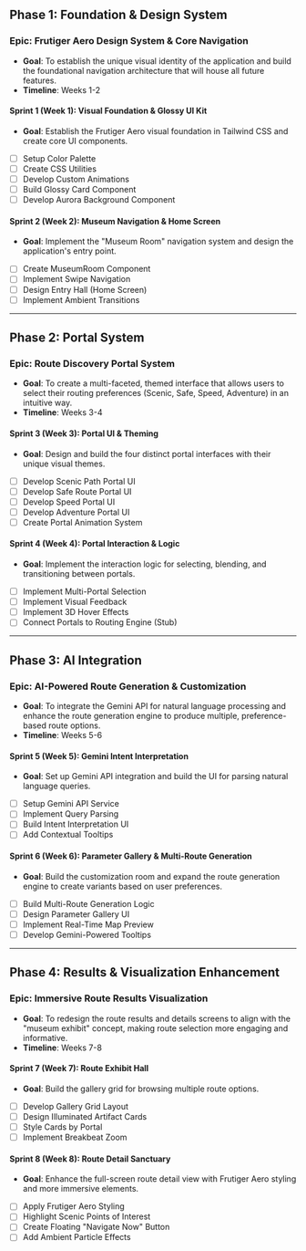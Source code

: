 ## Phase 1: Foundation & Design System

### Epic: Frutiger Aero Design System & Core Navigation
- **Goal**: To establish the unique visual identity of the application and build the foundational navigation architecture that will house all future features.
- **Timeline**: Weeks 1-2

#### Sprint 1 (Week 1): Visual Foundation & Glossy UI Kit
- **Goal**: Establish the Frutiger Aero visual foundation in Tailwind CSS and create core UI components.
- [ ] Setup Color Palette
- [ ] Create CSS Utilities
- [ ] Develop Custom Animations
- [ ] Build Glossy Card Component
- [ ] Develop Aurora Background Component

#### Sprint 2 (Week 2): Museum Navigation & Home Screen
- **Goal**: Implement the "Museum Room" navigation system and design the application's entry point.
- [ ] Create MuseumRoom Component
- [ ] Implement Swipe Navigation
- [ ] Design Entry Hall (Home Screen)
- [ ] Implement Ambient Transitions

---

## Phase 2: Portal System

### Epic: Route Discovery Portal System
- **Goal**: To create a multi-faceted, themed interface that allows users to select their routing preferences (Scenic, Safe, Speed, Adventure) in an intuitive way.
- **Timeline**: Weeks 3-4

#### Sprint 3 (Week 3): Portal UI & Theming
- **Goal**: Design and build the four distinct portal interfaces with their unique visual themes.
- [ ] Develop Scenic Path Portal UI
- [ ] Develop Safe Route Portal UI
- [ ] Develop Speed Portal UI
- [ ] Develop Adventure Portal UI
- [ ] Create Portal Animation System

#### Sprint 4 (Week 4): Portal Interaction & Logic
- **Goal**: Implement the interaction logic for selecting, blending, and transitioning between portals.
- [ ] Implement Multi-Portal Selection
- [ ] Implement Visual Feedback
- [ ] Implement 3D Hover Effects
- [ ] Connect Portals to Routing Engine (Stub)

---

## Phase 3: AI Integration

### Epic: AI-Powered Route Generation & Customization
- **Goal**: To integrate the Gemini API for natural language processing and enhance the route generation engine to produce multiple, preference-based route options.
- **Timeline**: Weeks 5-6

#### Sprint 5 (Week 5): Gemini Intent Interpretation
- **Goal**: Set up Gemini API integration and build the UI for parsing natural language queries.
- [ ] Setup Gemini API Service
- [ ] Implement Query Parsing
- [ ] Build Intent Interpretation UI
- [ ] Add Contextual Tooltips

#### Sprint 6 (Week 6): Parameter Gallery & Multi-Route Generation
- **Goal**: Build the customization room and expand the route generation engine to create variants based on user preferences.
- [ ] Build Multi-Route Generation Logic
- [ ] Design Parameter Gallery UI
- [ ] Implement Real-Time Map Preview
- [ ] Develop Gemini-Powered Tooltips

---

## Phase 4: Results & Visualization Enhancement

### Epic: Immersive Route Results Visualization
- **Goal**: To redesign the route results and details screens to align with the "museum exhibit" concept, making route selection more engaging and informative.
- **Timeline**: Weeks 7-8

#### Sprint 7 (Week 7): Route Exhibit Hall
- **Goal**: Build the gallery grid for browsing multiple route options.
- [ ] Develop Gallery Grid Layout
- [ ] Design Illuminated Artifact Cards
- [ ] Style Cards by Portal
- [ ] Implement Breakbeat Zoom

#### Sprint 8 (Week 8): Route Detail Sanctuary
- **Goal**: Enhance the full-screen route detail view with Frutiger Aero styling and more immersive elements.
- [ ] Apply Frutiger Aero Styling
- [ ] Highlight Scenic Points of Interest
- [ ] Create Floating "Navigate Now" Button
- [ ] Add Ambient Particle Effects